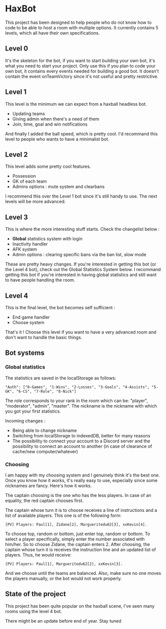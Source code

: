 # HaxBot

This project has been designed to help people who do not know how to code to be able to host a room with multiple options.
It currently contains 5 levels, which all have their own specifications.

## Level 0

It's the skeleton for the bot, if you want to start building your own bot, it's what you need to start your project. Only use this if you plan to code your own bot, it contains every events needed for building a good bot.
It doesn't contain the event onTeamVictory since it's not useful and pretty restrictive.

## Level 1

This level is the minimum we can expect from a haxball headless bot.

- Updating teams
- Giving admin when there's a need of them
- Join, time, goal and win notifications

And finally I added the ball speed, which is pretty cool. I'd recommand this level to people who wants to have a minimalist bot.

## Level 2

This level adds some pretty cool features.

- Possession
- GK of each team
- Admins options : mute system and clearbans

I recommend this over the Level 1 bot since it's still handy to use. The next levels will be more advanced.

## Level 3

This is where the more interesting stuff starts. Check the changelist below :

- **Global** statistics system with login
- Inactivity handler
- AFK system
- Admin options : clearing specific bans via the ban list, slow mode

These are pretty heavy changes. If you're interested in getting this bot (or the Level 4 bot), check out the Global Statistics System below. I recommand getting this bot if you're interested in having global statistics and still want to have people handling the room.

## Level 4

This is the final level, the bot becomes self sufficient :

- End game handler
- Choose system

That's it ! Choose this level if you want to have a very advanced room and don't want to handle the basic things.

## Bot systems

### Global statistics

The statistics are saved in the localStorage as follows:

`"Auth": ["0-Games", "1-Wins", "2-Losses", "3-Goals", "4-Assists", "5-GK", "6-CS", "7-Role", "8-Nick"]`

The role corresponds to your rank in the room which can be: "player", "moderator", "admin", "master".
The nickname is the nickname with which you got your first statistics.

Incoming changes :

- Being able to change nickname
- Switching from localStorage to indexedDB, better for many reasons
- The possibility to connect your account to a Discord server and the possibility to connect an account to another (in case of clearance of cache/new computer/whatever)

### Choosing

I am happy with my choosing system and I genuinely think it's the best one. Once you know how it works, it's really easy to use, especially since some nicknames are fancy. Here's how it works.

The captain choosing is the one who has the less players. In case of an equality, the red captain chooses first.

The captain whose turn it is to choose receives a line of instructions and a list of available players.
This one is of the following form:

`[PV] Players: Paul[1], Zidane[2], Margueritedu62[3], xxKevin[4].`

To choose top, random or bottom, just enter top, random or bottom.
To select a player specifically, simply enter the number associated with him/her. So to choose Zidane, the captain enters 2.
After choosing, the captain whose turn it is receives the instruction line and an updated list of players.
Thus, he would receive:

`[PV] Players: Paul[1], Margueritedu62[2], xxKevin[3].`

And we choose until the teams are balanced. Also, make sure no one moves the players manually, or the bot would not work properly.

## State of the project

This project has been quite popular on the haxball scene, I've seen many rooms using the level 4 bot.

There might be an update before end of year. Stay tuned
